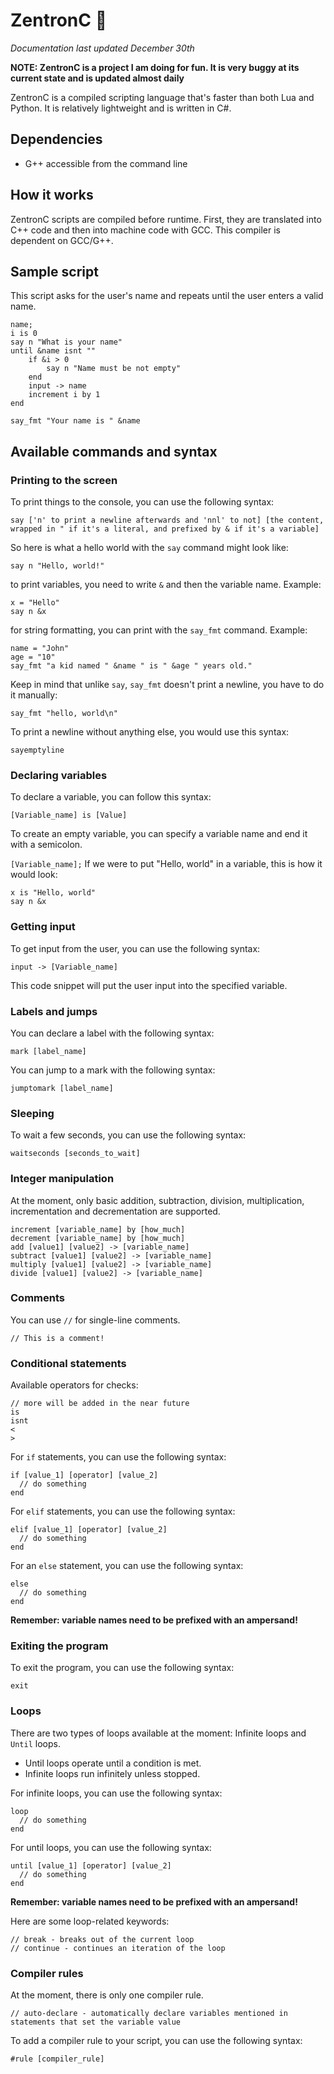 # ZentronC 🚀
*Documentation last updated December 30th*

**NOTE: ZentronC is a project I am doing for fun. It is very buggy at its current state and is updated almost daily**

ZentronC is a compiled scripting language that's faster than both Lua and Python. It is relatively lightweight and is written in C#.

## Dependencies
* G++ accessible from the command line

## How it works
ZentronC scripts are compiled before runtime. First, they are translated into C++ code and then into machine code with GCC. This compiler is dependent on GCC/G++.

## Sample script
This script asks for the user's name and repeats until the user enters a valid name.
```zentronC
name;
i is 0
say n "What is your name"
until &name isnt ""
    if &i > 0
        say n "Name must be not empty"
    end
    input -> name
    increment i by 1
end

say_fmt "Your name is " &name
```

## Available commands and syntax
### Printing to the screen
To print things to the console, you can use the following syntax:
```zentronC
say ['n' to print a newline afterwards and 'nnl' to not] [the content, wrapped in " if it's a literal, and prefixed by & if it's a variable]
```

So here is what a hello world with the `say` command might look like:
```zentronC
say n "Hello, world!"
```
to print variables, you need to write `&` and then the variable name. Example:
```zentronC
x = "Hello"
say n &x
```
for string formatting, you can print with the `say_fmt` command. Example:
```zentronC
name = "John"
age = "10"
say_fmt "a kid named " &name " is " &age " years old."
```
Keep in mind that unlike `say`, `say_fmt` doesn't print a newline, you have to do it manually:
```zentronC
say_fmt "hello, world\n"
```
To print a newline without anything else, you would use this syntax:
```zentronC
sayemptyline
```

### Declaring variables
To declare a variable, you can follow this syntax:

`[Variable_name] is [Value]`

To create an empty variable, you can specify a variable name and end it with a semicolon.

`[Variable_name];`
If we were to put "Hello, world" in a variable, this is how it would look:
```zentronC
x is "Hello, world"
say n &x
```

### Getting input
To get input from the user, you can use the following syntax:
```zentronC
input -> [Variable_name]
```
This code snippet will put the user input into the specified variable.

### Labels and jumps
You can declare a label with the following syntax:
```zentronC
mark [label_name]
```
You can jump to a mark with the following syntax:
```zentronC
jumptomark [label_name]
```

### Sleeping
To wait a few seconds, you can use the following syntax:
```zentronC
waitseconds [seconds_to_wait]
```

### Integer manipulation
At the moment, only basic addition, subtraction, division, multiplication, incrementation and decrementation are supported.
```zentronC
increment [variable_name] by [how_much]
decrement [variable_name] by [how_much]
add [value1] [value2] -> [variable_name]
subtract [value1] [value2] -> [variable_name]
multiply [value1] [value2] -> [variable_name]
divide [value1] [value2] -> [variable_name]
```

### Comments
You can use `//` for single-line comments.
```zentronC
// This is a comment!
```

### Conditional statements
Available operators for checks:
```zentronC
// more will be added in the near future
is
isnt
<
>
```
For `if` statements, you can use the following syntax:
```zentronC
if [value_1] [operator] [value_2]
  // do something
end
```
For `elif` statements, you can use the following syntax:
```zentronC
elif [value_1] [operator] [value_2]
  // do something
end
```
For an `else` statement, you can use the following syntax:
```zentronC
else
  // do something
end
```
**Remember: variable names need to be prefixed with an ampersand!**

### Exiting the program
To exit the program, you can use the following syntax:
```zentronC
exit
```

### Loops
There are two types of loops available at the moment: Infinite loops and `Until` loops.

* Until loops operate until a condition is met.
* Infinite loops run infinitely unless stopped.

For infinite loops, you can use the following syntax:
```zentronC
loop
  // do something
end
```
For until loops, you can use the following syntax:

```zentronC
until [value_1] [operator] [value_2]
  // do something
end
```
**Remember: variable names need to be prefixed with an ampersand!**

Here are some loop-related keywords:
```zentronC
// break - breaks out of the current loop
// continue - continues an iteration of the loop
```

### Compiler rules
At the moment, there is only one compiler rule.
```zentronC
// auto-declare - automatically declare variables mentioned in statements that set the variable value
```
To add a compiler rule to your script, you can use the following syntax:
```zentronC
#rule [compiler_rule]
```
